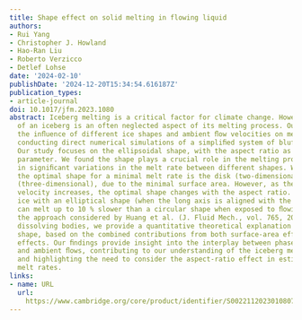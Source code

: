 ```yaml
---
title: Shape effect on solid melting in flowing liquid
authors:
- Rui Yang
- Christopher J. Howland
- Hao-Ran Liu
- Roberto Verzicco
- Detlef Lohse
date: '2024-02-10'
publishDate: '2024-12-20T15:34:54.616187Z'
publication_types:
- article-journal
doi: 10.1017/jfm.2023.1080
abstract: Iceberg melting is a critical factor for climate change. However, the shape
  of an iceberg is an often neglected aspect of its melting process. Our study investigates
  the inﬂuence of different ice shapes and ambient ﬂow velocities on melt rates by
  conducting direct numerical simulations of a simpliﬁed system of bluff body ﬂow.
  Our study focuses on the ellipsoidal shape, with the aspect ratio as the control
  parameter. We found the shape plays a crucial role in the melting process, resulting
  in signiﬁcant variations in the melt rate between different shapes. Without ﬂow,
  the optimal shape for a minimal melt rate is the disk (two-dimensional) or sphere
  (three-dimensional), due to the minimal surface area. However, as the ambient ﬂow
  velocity increases, the optimal shape changes with the aspect ratio. We ﬁnd that
  ice with an elliptical shape (when the long axis is aligned with the ﬂow direction)
  can melt up to 10 % slower than a circular shape when exposed to ﬂowing water. Following
  the approach considered by Huang et al. (J. Fluid Mech., vol. 765, 2015, R3) for
  dissolving bodies, we provide a quantitative theoretical explanation for this optimal
  shape, based on the combined contributions from both surface-area effects and convective-heat-transfer
  effects. Our ﬁndings provide insight into the interplay between phase transitions
  and ambient ﬂows, contributing to our understanding of the iceberg melting process
  and highlighting the need to consider the aspect-ratio effect in estimates of iceberg
  melt rates.
links:
- name: URL
  url: 
    https://www.cambridge.org/core/product/identifier/S0022112023010807/type/journal_article
---
```


